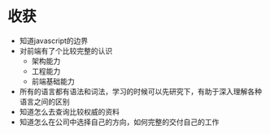# 收获
- 知道javascript的边界
- 对前端有了个比较完整的认识
    - 架构能力
    - 工程能力
    - 前端基础能力
- 所有的语言都有语法和词法，学习的时候可以先研究下，有助于深入理解各种语言之间的区别
- 知道怎么去查询比较权威的资料
- 知道怎么在公司中选择自己的方向，如何完整的交付自己的工作